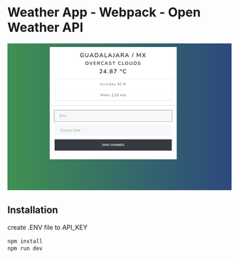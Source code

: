 # Weather App - Webpack - Open Weather API 

![APP-WEATHER](./app-weather.jpg)


## Installation
create .ENV file to API_KEY
```
npm install
npm run dev
```